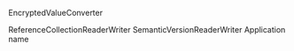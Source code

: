 ﻿EncryptedValueConverter

ReferenceCollectionReaderWriter
SemanticVersionReaderWriter
Application name